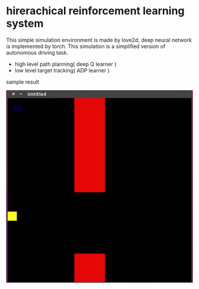 # hirerachical reinforcement learning system

This simple simulation environment is made by love2d, deep neural network is implemented by torch.
This simulation is a simplified version of autonomous driving task.

- high level path planning( deep Q learner )
- low level target tracking( ADP learner )

sample result


[![Watch the video](Screenshot.png)](https://youtu.be/8INAAB1bjEE)
